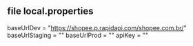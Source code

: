 ## file local.properties
baseUrlDev = "https://shopee.p.rapidapi.com/shopee.com.br/"
baseUrlStaging = ""
baseUrlProd = ""
apiKey = ""
